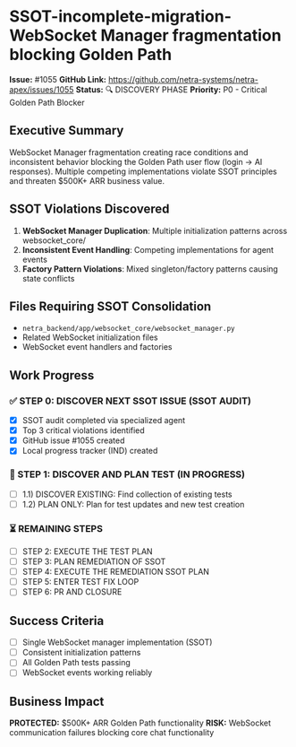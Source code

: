 # SSOT-incomplete-migration-WebSocket Manager fragmentation blocking Golden Path

**Issue:** #1055
**GitHub Link:** https://github.com/netra-systems/netra-apex/issues/1055
**Status:** 🔍 DISCOVERY PHASE
**Priority:** P0 - Critical Golden Path Blocker

## Executive Summary
WebSocket Manager fragmentation creating race conditions and inconsistent behavior blocking the Golden Path user flow (login → AI responses). Multiple competing implementations violate SSOT principles and threaten $500K+ ARR business value.

## SSOT Violations Discovered
1. **WebSocket Manager Duplication**: Multiple initialization patterns across websocket_core/
2. **Inconsistent Event Handling**: Competing implementations for agent events
3. **Factory Pattern Violations**: Mixed singleton/factory patterns causing state conflicts

## Files Requiring SSOT Consolidation
- `netra_backend/app/websocket_core/websocket_manager.py`
- Related WebSocket initialization files
- WebSocket event handlers and factories

## Work Progress

### ✅ STEP 0: DISCOVER NEXT SSOT ISSUE (SSOT AUDIT)
- [x] SSOT audit completed via specialized agent
- [x] Top 3 critical violations identified
- [x] GitHub issue #1055 created
- [x] Local progress tracker (IND) created

### 🔄 STEP 1: DISCOVER AND PLAN TEST (IN PROGRESS)
- [ ] 1.1) DISCOVER EXISTING: Find collection of existing tests
- [ ] 1.2) PLAN ONLY: Plan for test updates and new test creation

### ⏳ REMAINING STEPS
- [ ] STEP 2: EXECUTE THE TEST PLAN
- [ ] STEP 3: PLAN REMEDIATION OF SSOT
- [ ] STEP 4: EXECUTE THE REMEDIATION SSOT PLAN
- [ ] STEP 5: ENTER TEST FIX LOOP
- [ ] STEP 6: PR AND CLOSURE

## Success Criteria
- [ ] Single WebSocket manager implementation (SSOT)
- [ ] Consistent initialization patterns
- [ ] All Golden Path tests passing
- [ ] WebSocket events working reliably

## Business Impact
**PROTECTED:** $500K+ ARR Golden Path functionality
**RISK:** WebSocket communication failures blocking core chat functionality
